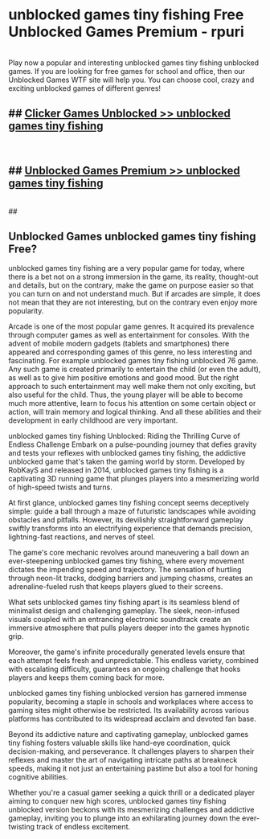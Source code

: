 # unblocked games tiny fishing  Free Unblocked Games Premium - rpuri <br>
<br>
Play now a popular and interesting unblocked games tiny fishing unblocked games. If you are looking for free games for school and office, then our Unblocked Games WTF site will help you. You can choose cool, crazy and exciting unblocked games of different genres!


## ##  [Clicker Games Unblocked >> unblocked games tiny fishing](http://freeplayer.one?title=unblocked_games_tiny_fishing&ref=UGames)
  <br>

##  ## [Unblocked Games Premium >> unblocked games tiny fishing](http://freeplayer.one?title=unblocked_games_tiny_fishing&ref=UGames)
  <br>
  ##



## Unblocked Games unblocked games tiny fishing Free?

unblocked games tiny fishing are a very popular game for today, where there is a bet not on a strong immersion in the game, its reality, thought-out and details, but on the contrary, make the game on purpose easier so that you can turn on and not understand much. But if arcades are simple, it does not mean that they are not interesting, but on the contrary even enjoy more popularity.

Arcade is one of the most popular game genres. It acquired its prevalence through computer games as well as entertainment for consoles. With the advent of mobile modern gadgets (tablets and smartphones) there appeared and corresponding games of this genre, no less interesting and fascinating. For example unblocked games tiny fishing unblocked 76 game. Any such game is created primarily to entertain the child (or even the adult), as well as to give him positive emotions and good mood. But the right approach to such entertainment may well make them not only exciting, but also useful for the child. Thus, the young player will be able to become much more attentive, learn to focus his attention on some certain object or action, will train memory and logical thinking. And all these abilities and their development in early childhood are very important.

unblocked games tiny fishing Unblocked: Riding the Thrilling Curve of Endless Challenge
Embark on a pulse-pounding journey that defies gravity and tests your reflexes with unblocked games tiny fishing, the addictive unblocked game that's taken the gaming world by storm. Developed by RobKayS and released in 2014, unblocked games tiny fishing is a captivating 3D running game that plunges players into a mesmerizing world of high-speed twists and turns.

At first glance, unblocked games tiny fishing concept seems deceptively simple: guide a ball through a maze of futuristic landscapes while avoiding obstacles and pitfalls. However, its devilishly straightforward gameplay swiftly transforms into an electrifying experience that demands precision, lightning-fast reactions, and nerves of steel.

The game's core mechanic revolves around maneuvering a ball down an ever-steepening unblocked games tiny fishing, where every movement dictates the impending speed and trajectory. The sensation of hurtling through neon-lit tracks, dodging barriers and jumping chasms, creates an adrenaline-fueled rush that keeps players glued to their screens.

What sets unblocked games tiny fishing apart is its seamless blend of minimalist design and challenging gameplay. The sleek, neon-infused visuals coupled with an entrancing electronic soundtrack create an immersive atmosphere that pulls players deeper into the games hypnotic grip.

Moreover, the game's infinite procedurally generated levels ensure that each attempt feels fresh and unpredictable. This endless variety, combined with escalating difficulty, guarantees an ongoing challenge that hooks players and keeps them coming back for more.

unblocked games tiny fishing unblocked version has garnered immense popularity, becoming a staple in schools and workplaces where access to gaming sites might otherwise be restricted. Its availability across various platforms has contributed to its widespread acclaim and devoted fan base.

Beyond its addictive nature and captivating gameplay, unblocked games tiny fishing fosters valuable skills like hand-eye coordination, quick decision-making, and perseverance. It challenges players to sharpen their reflexes and master the art of navigating intricate paths at breakneck speeds, making it not just an entertaining pastime but also a tool for honing cognitive abilities.

Whether you're a casual gamer seeking a quick thrill or a dedicated player aiming to conquer new high scores, unblocked games tiny fishing unblocked version beckons with its mesmerizing challenges and addictive gameplay, inviting you to plunge into an exhilarating journey down the ever-twisting track of endless excitement.